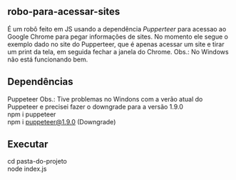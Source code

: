 ## robo-para-acessar-sites
É um robô feito em JS usando a dependência *Pupperteer* para acessao ao Google Chrome para pegar informações de sites. No momento ele segue o exemplo dado no site do Pupperteer, que é apenas acessar um site e tirar um print da tela, em seguida fechar a janela do Chrome.
Obs.: No Windows não está funcionando bem.  

## Dependências  
Puppeteer
Obs.: Tive problemas no Windons com a verão atual do Puppeteer e precisei fazer o downgrade para a versão 1.9.0  
npm i puppeteer  
npm i puppeteer@1.9.0 (Downgrade)  

## Executar  
cd pasta-do-projeto  
node index.js  
